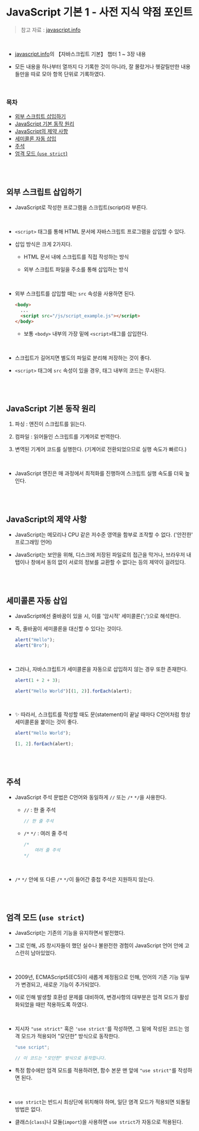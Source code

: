 # JavaScript 기본 1 - 사전 지식 약점 포인트

> 참고 자료 : <a href="https://ko.javascript.info/">javascript.info</a>

<br/>

- <a href="https://ko.javascript.info/">javascript.info</a>의 【자바스크립트 기본】 챕터 1 ~ 3장 내용

- 모든 내용을 하나부터 열까지 다 기록한 것이 아니라, 잘 몰랐거나 헷갈릴만한 내용들만을 따로 모아 항목 단위로 기록하였다.

<br/>

### 목차

- <a href="https://github.com/SangYoonLee1231/TIL/blob/main/JavaScript/javascript_basic.md#%EC%99%B8%EB%B6%80-%EC%8A%A4%ED%81%AC%EB%A6%BD%ED%8A%B8-%EC%82%BD%EC%9E%85%ED%95%98%EA%B8%B0">외부 스크립트 삽입하기</a>
- <a href="https://github.com/SangYoonLee1231/TIL/blob/main/JavaScript/javascript_basic.md#javascript-%EA%B8%B0%EB%B3%B8-%EB%8F%99%EC%9E%91-%EC%9B%90%EB%A6%AC">JavaScript 기본 동작 원리</a>
- <a href="https://github.com/SangYoonLee1231/TIL/blob/main/JavaScript/javascript_basic.md#javascript%EC%9D%98-%EC%A0%9C%EC%95%BD-%EC%82%AC%ED%95%AD">JavaScript의 제약 사항</a>
- <a href="https://github.com/SangYoonLee1231/TIL/blob/main/JavaScript/javascript_basic.md#%EC%84%B8%EB%AF%B8%EC%BD%9C%EB%A1%A0-%EC%9E%90%EB%8F%99-%EC%82%BD%EC%9E%85">세미콜론 자동 삽입</a>
- <a href="https://github.com/SangYoonLee1231/TIL/blob/main/JavaScript/javascript_basic.md#%EC%A3%BC%EC%84%9D">주석</a>
- <a href="https://github.com/SangYoonLee1231/TIL/blob/main/JavaScript/javascript_basic.md#%EC%97%84%EA%B2%A9-%EB%AA%A8%EB%93%9C-use-strict">엄격 모드 (<code>use strict</code>)</a>

<br/><br/>

## 외부 스크립트 삽입하기

- JavaScript로 작성한 프로그램을 스크립트(script)라 부른다.

<br/>

- <code>\<script></code> 태그를 통해 HTML 문서에 자바스크립트 프로그램을 삽입할 수 있다.

- 삽입 방식은 크게 2가지다.

  - HTML 문서 내에 스크립트를 직접 작성하는 방식

  - 외부 스크립트 파일을 주소를 통해 삽입하는 방식

<br/>

- 외부 스크립트를 삽입할 때는 <code>src</code> 속성을 사용하면 된다.

  ```html
  <body>
    ...
    <script src="/js/script_example.js"></script>
  </body>
  ```

  - 보통 <code>\<body></code> 내부의 가장 밑에 <code>\<script></code>태그를 삽입한다.

<br/>

- 스크립트가 길어지면 별도의 파일로 분리해 저장하는 것이 좋다.

- <code>\<script></code> 태그에 <code>src</code> 속성이 있을 경우, 태그 내부의 코드는 무시된다.

<br/><br/>

## JavaScript 기본 동작 원리

1. 파싱 : 앤진이 스크립트를 읽는다.

2. 컴파일 : 읽어들인 스크립트를 기계어로 번역한다.

3. 변역된 기계어 코드를 실행한다. (기계어로 전환되었으므로 실행 속도가 빠르다.)

<br/>

- JavaScript 엔진은 매 과정에서 최적화를 진행하여 스크립트 실행 속도를 더욱 높인다.

<br/><br/>

## JavaScript의 제약 사항

- JavaScript는 메모리나 CPU 같은 저수준 영역을 함부로 조작할 수 없다. ('안전한' 프로그래밍 언어)

- JavaScript는 보안을 위해, 디스크에 저장된 파일로의 접근을 막거나, 브라우저 내 탭이나 창에서 동의 없이 서로의 정보를 교환할 수 없다는 등의 제약이 걸려있다.

<br/><br/>

## 세미콜론 자동 삽입

- JavaScript에선 줄바꿈이 있을 시, 이를 '암시적' 세미콜론(';')으로 해석한다.

- 즉, 줄바꿈이 세미콜론을 대신할 수 있다는 것이다.

  ```javascript
  alert("Hello");
  alert("Bro");
  ```

<br/>

- 그러나, 자바스크립트가 세미콜론을 자동으로 삽입하지 않는 경우 또한 존재한다.

  ```javascript
  alert(1 + 2 + 3);
  ```

  ```javascript
  alert("Hello World")[(1, 2)].forEach(alert);
  ```

<br/>

- ✨ 따라서, 스크립트를 작성할 때도 문(statement)이 끝날 때마다 C언어처럼 항상 세미콜론을 붙이는 것이 좋다.

  ```javascript
  alert("Hello World");

  [1, 2].forEach(alert);
  ```

<br/><br/>

## 주석

- JavaScript 주석 문법은 C언어와 동일하게 <code>//</code> 또는 <code>/\*</code> <code>\*/</code>을 사용한다.

  - <code>//</code> : 한 줄 주석

    ```javascript
    // 한 줄 주석
    ```

  - <code>/\*</code> <code>\*/</code> : 여러 줄 주석

    ```javascript
    /*
        여러 줄 주석
    */
    ```

<br/>

- <code>/\*</code> <code>\*/</code> 안에 또 다른 <code>/\*</code> <code>\*/</code>이 들어간 중첩 주석은 지원하지 않는다.

<br/><br/>

## 엄격 모드 (<code>use strict</code>)

- JavaScript는 기존의 기능을 유지하면서 발전했다.

- 그로 인해, JS 창시자들이 했던 실수나 불완전한 경험이 JavaScript 언어 안에 고스란히 남아있었다.

<br/>

- 2009년, ECMAScript5(EC5)이 새롭게 제정됨으로 인해, 언어의 기존 기능 일부가 변경되고, 새로운 기능이 추가되었다.

- 이로 인해 발생할 호환성 문제를 대비하여, 변경사항의 대부분은 엄격 모드가 활성화되었을 때만 적용하도록 하였다.

<br/>

- 지시자 <code>"use strict"</code> 혹은 <code>'use strict'</code>를 작성하면, 그 밑에 작성된 코드는 엄격 모드가 적용되어 "모던한" 방식으로 동작한다.

  ```javascript
  "use script";

  // 이 코드는 "모던한" 방식으로 동작합니다.
  ```

- 특정 함수에만 엄격 모드를 적용하려면, 함수 본문 맨 앞에 <code>"use strict"</code>를 작성하면 된다.

<br/>

- <code>use strict</code>는 반드시 최상단에 위치해야 하며, 일단 염격 모드가 적용되면 되돌릴 방법은 없다.

- 클래스(<code>class</code>)나 모듈(<code>import</code>)을 사용하면 <code>use strict</code>가 자동으로 적용된다.
